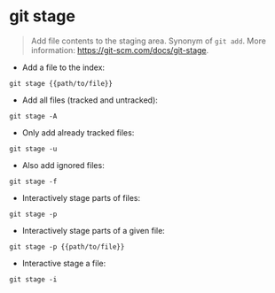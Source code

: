 # git stage

> Add file contents to the staging area.
> Synonym of `git add`.
> More information: <https://git-scm.com/docs/git-stage>.

- Add a file to the index:

`git stage {{path/to/file}}`

- Add all files (tracked and untracked):

`git stage -A`

- Only add already tracked files:

`git stage -u`

- Also add ignored files:

`git stage -f`

- Interactively stage parts of files:

`git stage -p`

- Interactively stage parts of a given file:

`git stage -p {{path/to/file}}`

- Interactive stage a file:

`git stage -i`
